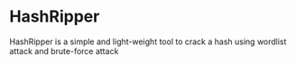 # HashRipper
HashRipper is a simple and light-weight tool to crack a hash using wordlist attack and brute-force attack
